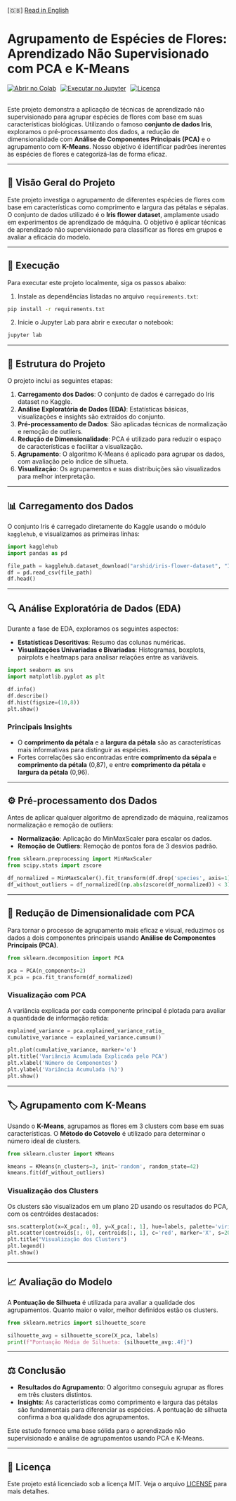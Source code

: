 [🇬🇧] [Read in English](README.md)

# Agrupamento de Espécies de Flores: Aprendizado Não Supervisionado com PCA e K-Means

<div style="display: flex; gap: 10px;">
    <a href="https://colab.research.google.com/github/ericshantos/playground/blob/main/projects/specie_flowers/specie_flowers_clustering.ipynb">
        <img src="https://colab.research.google.com/assets/colab-badge.svg" alt="Abrir no Colab" />
    </a>
    <a href="https://nbviewer.jupyter.org/github/ericshantos/playground/blob/main/projects/specie_flowers/specie_flowers_clustering.ipynb">
        <img src="https://img.shields.io/badge/Run%20in-Jupyter-orange" alt="Executar no Jupyter" />
    </a>
    <a href="https://opensource.org/licenses/MIT">
        <img src="https://img.shields.io/badge/License-MIT-blue.svg" alt="Licença" />
    </a>
</div>

<br>

Este projeto demonstra a aplicação de técnicas de aprendizado não supervisionado para agrupar espécies de flores com base em suas características biológicas. Utilizando o famoso **conjunto de dados Iris**, exploramos o pré-processamento dos dados, a redução de dimensionalidade com **Análise de Componentes Principais (PCA)** e o agrupamento com **K-Means**. Nosso objetivo é identificar padrões inerentes às espécies de flores e categorizá-las de forma eficaz.

---

## 🚀 Visão Geral do Projeto

Este projeto investiga o agrupamento de diferentes espécies de flores com base em características como comprimento e largura das pétalas e sépalas. O conjunto de dados utilizado é o **Iris flower dataset**, amplamente usado em experimentos de aprendizado de máquina. O objetivo é aplicar técnicas de aprendizado não supervisionado para classificar as flores em grupos e avaliar a eficácia do modelo.

---

## 🚀 Execução

Para executar este projeto localmente, siga os passos abaixo:

1. Instale as dependências listadas no arquivo `requirements.txt`:

```bash
pip install -r requirements.txt
```

2. Inicie o Jupyter Lab para abrir e executar o notebook:

```bash
jupyter lab
```
---

## 📂 Estrutura do Projeto

O projeto inclui as seguintes etapas:

1. **Carregamento dos Dados**: O conjunto de dados é carregado do Iris dataset no Kaggle.
2. **Análise Exploratória de Dados (EDA)**: Estatísticas básicas, visualizações e insights são extraídos do conjunto.
3. **Pré-processamento de Dados**: São aplicadas técnicas de normalização e remoção de outliers.
4. **Redução de Dimensionalidade**: PCA é utilizado para reduzir o espaço de características e facilitar a visualização.
5. **Agrupamento**: O algoritmo K-Means é aplicado para agrupar os dados, com avaliação pelo índice de silhueta.
6. **Visualização**: Os agrupamentos e suas distribuições são visualizados para melhor interpretação.

---

## 📊 Carregamento dos Dados

O conjunto Iris é carregado diretamente do Kaggle usando o módulo `kagglehub`, e visualizamos as primeiras linhas:

```python
import kagglehub
import pandas as pd

file_path = kagglehub.dataset_download("arshid/iris-flower-dataset", "IRIS.csv")
df = pd.read_csv(file_path)
df.head()
```

---

## 🔍 Análise Exploratória de Dados (EDA)

Durante a fase de EDA, exploramos os seguintes aspectos:

* **Estatísticas Descritivas**: Resumo das colunas numéricas.
* **Visualizações Univariadas e Bivariadas**: Histogramas, boxplots, pairplots e heatmaps para analisar relações entre as variáveis.

```python
import seaborn as sns
import matplotlib.pyplot as plt

df.info()
df.describe()
df.hist(figsize=(10,8))
plt.show()
```

### Principais Insights

* O **comprimento da pétala** e a **largura da pétala** são as características mais informativas para distinguir as espécies.
* Fortes correlações são encontradas entre **comprimento da sépala** e **comprimento da pétala** (0,87), e entre **comprimento da pétala** e **largura da pétala** (0,96).

---

## ⚙️ Pré-processamento dos Dados

Antes de aplicar qualquer algoritmo de aprendizado de máquina, realizamos normalização e remoção de outliers:

* **Normalização**: Aplicação do MinMaxScaler para escalar os dados.
* **Remoção de Outliers**: Remoção de pontos fora de 3 desvios padrão.

```python
from sklearn.preprocessing import MinMaxScaler
from scipy.stats import zscore

df_normalized = MinMaxScaler().fit_transform(df.drop('species', axis=1))
df_without_outliers = df_normalized[(np.abs(zscore(df_normalized)) < 3).all(axis=1)]
```

---

## 📐 Redução de Dimensionalidade com PCA

Para tornar o processo de agrupamento mais eficaz e visual, reduzimos os dados a dois componentes principais usando **Análise de Componentes Principais (PCA)**.

```python
from sklearn.decomposition import PCA

pca = PCA(n_components=2)
X_pca = pca.fit_transform(df_normalized)
```

### Visualização com PCA

A variância explicada por cada componente principal é plotada para avaliar a quantidade de informação retida:

```python
explained_variance = pca.explained_variance_ratio_
cumulative_variance = explained_variance.cumsum()

plt.plot(cumulative_variance, marker='o')
plt.title('Variância Acumulada Explicada pelo PCA')
plt.xlabel('Número de Componentes')
plt.ylabel('Variância Acumulada (%)')
plt.show()
```

---

## 🏷️ Agrupamento com K-Means

Usando o **K-Means**, agrupamos as flores em 3 clusters com base em suas características. O **Método do Cotovelo** é utilizado para determinar o número ideal de clusters.

```python
from sklearn.cluster import KMeans

kmeans = KMeans(n_clusters=3, init='random', random_state=42)
kmeans.fit(df_without_outliers)
```

### Visualização dos Clusters

Os clusters são visualizados em um plano 2D usando os resultados do PCA, com os centróides destacados:

```python
sns.scatterplot(x=X_pca[:, 0], y=X_pca[:, 1], hue=labels, palette='viridis', alpha=0.6, edgecolor='k')
plt.scatter(centroids[:, 0], centroids[:, 1], c='red', marker='X', s=200, label='Centróides')
plt.title("Visualização dos Clusters")
plt.legend()
plt.show()
```

---

## 📈 Avaliação do Modelo

A **Pontuação de Silhueta** é utilizada para avaliar a qualidade dos agrupamentos. Quanto maior o valor, melhor definidos estão os clusters.

```python
from sklearn.metrics import silhouette_score

silhouette_avg = silhouette_score(X_pca, labels)
print(f"Pontuação Média de Silhueta: {silhouette_avg:.4f}")
```

---

## ⚖️ Conclusão

* **Resultados do Agrupamento**: O algoritmo conseguiu agrupar as flores em três clusters distintos.
* **Insights**: As características como comprimento e largura das pétalas são fundamentais para diferenciar as espécies. A pontuação de silhueta confirma a boa qualidade dos agrupamentos.

Este estudo fornece uma base sólida para o aprendizado não supervisionado e análise de agrupamentos usando PCA e K-Means.

---

## 📄 Licença

Este projeto está licenciado sob a licença MIT. Veja o arquivo [LICENSE](./../../LICENSE) para mais detalhes.
